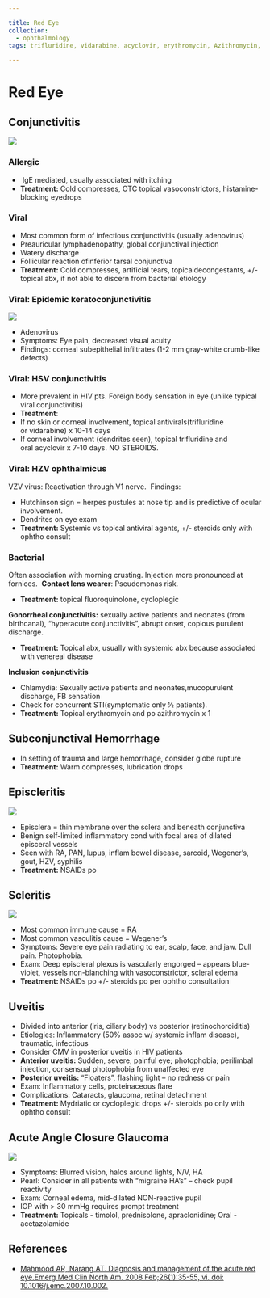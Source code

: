 ```yaml
---

title: Red Eye
collection:
  - ophthalmology
tags: trifluridine, vidarabine, acyclovir, erythromycin, Azithromycin, timolol, prednisolone, apraclonidine, acetazolamide

---
```


# Red Eye

## Conjunctivitis

![](https://d2p53dh3qxfm0x.cloudfront.net/uploads/img/1jx/5/m/da01dc32-3423-54a4-aaeb-05c2c9efc9e4/640.png)
### Allergic

-    IgE mediated, usually associated with itching
-   **Treatment:** Cold compresses, OTC topical vasoconstrictors, histamine-blocking eyedrops

### Viral

-   Most common form of infectious conjunctivitis (usually adenovirus)
-   Preauricular lymphadenopathy, global conjunctival injection
-   Watery discharge
-   Follicular reaction ofinferior tarsal conjunctiva
- **Treatment:** Cold compresses, artificial tears, topicaldecongestants, +/- topical abx, if not able to discern from bacterial etiology


### Viral: Epidemic keratoconjunctivitis

![](https://d2p53dh3qxfm0x.cloudfront.net/uploads/img/1jx/5/m/41994edb-7fde-5771-b374-32e7a01a2bb3/640.png)

-   Adenovirus
-   Symptoms: Eye pain, decreased visual acuity
-   Findings: corneal subepithelial infiltrates (1-2 mm gray-white crumb-like defects)

### Viral: HSV conjunctivitis

-   More prevalent in HIV pts. Foreign body sensation in eye (unlike typical viral conjunctivitis)
-   **Treatment**:
  - If no skin or corneal involvement, topical antivirals(<span class="drug">trifluridine</span> or <span class="drug">vidarabine</span>) x 10-14 days
  -   If corneal involvement (dendrites seen), topical <span class="drug">trifluridine</span> and oral <span class="drug">acyclovir</span> x 7-10 days. NO STEROIDS. 

### Viral: HZV ophthalmicus

VZV virus: Reactivation through V1 nerve. 
Findings:
-   Hutchinson sign = herpes pustules at nose tip and is predictive of ocular involvement. 
-   Dendrites on eye exam
- **Treatment:** Systemic vs topical antiviral agents, +/- steroids only with ophtho consult

### Bacterial 

Often association with morning crusting. Injection more pronounced at fornices. 
**Contact lens wearer**: Pseudomonas risk.
-   **Treatment:** topical fluoroquinolone, cycloplegic

**Gonorrheal conjunctivitis:** sexually active patients and neonates (from birthcanal), “hyperacute conjunctivitis”, abrupt onset, copious purulent discharge. 
-   **Treatment:** Topical abx, usually with systemic abx because associated with venereal disease

**Inclusion conjunctivitis**
-   Chlamydia: Sexually active patients and neonates,mucopurulent discharge, FB sensation
-   Check for concurrent STI(symptomatic only 1⁄2 patients).
-   **Treatment:** Topical <span class="drug">erythromycin</span> and po <span class="drug">azithromycin</span> x 1 

## Subconjunctival Hemorrhage

-   In setting of trauma and large hemorrhage, consider globe rupture
-   **Treatment:** Warm compresses, lubrication drops 

## Episcleritis

![](https://d2p53dh3qxfm0x.cloudfront.net/uploads/img/1jx/5/m/daceea74-967a-5638-9e75-b002bbabc581/640.png)

-   Episclera = thin membrane over the sclera and beneath conjunctiva
-   Benign self-limited inflammatory cond with focal area of dilated episceral vessels 
-   Seen with RA, PAN, lupus, inflam bowel disease, sarcoid, Wegener’s, gout, HZV, syphilis 
-   **Treatment:** NSAIDs po

## Scleritis

![](https://d2p53dh3qxfm0x.cloudfront.net/uploads/img/1jx/5/m/ab7b053d-25a8-5ec4-9dec-f7dc02341b97/640.png)
-   Most common immune cause = RA
-   Most common vasculitis cause = Wegener’s 
-   Symptoms: Severe eye pain radiating to ear, scalp, face, and jaw. Dull pain. Photophobia. 
-   Exam: Deep episcleral plexus is vascularly engorged – appears blue-violet, vessels non-blanching with vasoconstrictor, scleral edema 
-   **Treatment:** NSAIDs po +/- steroids po per ophtho consultation 

## Uveitis

-   Divided into anterior (iris, ciliary body) vs posterior (retinochoroiditis)
-   Etiologies: Inflammatory (50% assoc w/ systemic inflam disease), traumatic, infectious 
-   Consider CMV in posterior uveitis in HIV patients
-   **Anterior uveitis:** Sudden, severe, painful eye; photophobia; perilimbal injection, consensual photophobia from unaffected eye
-   **Posterior uveitis:** “Floaters”, flashing light – no redness or pain
-   Exam: Inflammatory cells, proteinaceous flare
-   Complications: Cataracts, glaucoma, retinal detachment
-   **Treatment:** Mydriatic or cycloplegic drops +/- steroids po only with ophtho consult 

## Acute Angle Closure Glaucoma

![](https://d2p53dh3qxfm0x.cloudfront.net/uploads/img/1jx/5/m/ec80f13a-37f2-5de0-a0e6-8c3d82f972e3/640.png)

-   Symptoms: Blurred vision, halos around lights, N/V, HA
-   Pearl: Consider in all patients with “migraine HA’s” – check pupil reactivity
-   Exam: Corneal edema, mid-dilated NON-reactive pupil
-   IOP with &gt; 30 mmHg requires prompt treatment
-   **Treatment:** Topicals - <span class="drug">timolol</span>, <span class="drug">prednisolone</span>, <span class="drug">apraclonidine</span>; Oral - <span class="drug">acetazolamide</span> 

## References

-   [Mahmood AR, Narang AT. Diagnosis and management of the acute red eye.Emerg Med Clin North Am. 2008 Feb;26(1):35-55, vi. doi: 10.1016/j.emc.2007.10.002.](http://www.ncbi.nlm.nih.gov/pubmed/?term=18249256)
